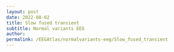 ```yaml
---
layout: post
date: 2022-08-02 
title: Slow fused transient 
subtitle: Normal variants EEG
author: 
permalink: /EEGAtlas/normalvariants-eeg/Slow_fused_transient
---
```



